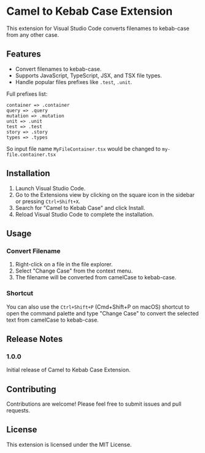 # Camel to Kebab Case Extension

This extension for Visual Studio Code converts filenames to kebab-case from any other case.

## Features

- Convert filenames to kebab-case.
- Supports JavaScript, TypeScript, JSX, and TSX file types.
- Handle popular files prefixes like `.test`, `.unit`.

Full prefixes list:

```
container => .container
query => .query
mutation => .mutation
unit => .unit
test => .test
story => .story
types => .types
```

So input file name `MyFileContainer.tsx` would be changed to `my-file.container.tsx`

## Installation

1. Launch Visual Studio Code.
2. Go to the Extensions view by clicking on the square icon in the sidebar or pressing `Ctrl+Shift+X`.
3. Search for "Camel to Kebab Case" and click Install.
4. Reload Visual Studio Code to complete the installation.

## Usage

### Convert Filename

1. Right-click on a file in the file explorer.
2. Select "Change Case" from the context menu.
3. The filename will be converted from camelCase to kebab-case.

### Shortcut

You can also use the `Ctrl+Shift+P` (Cmd+Shift+P on macOS) shortcut to open the command palette and type "Change Case" to convert the selected text from camelCase to kebab-case.

## Release Notes

### 1.0.0

Initial release of Camel to Kebab Case Extension.

## Contributing

Contributions are welcome! Please feel free to submit issues and pull requests.

## License

This extension is licensed under the MIT License.
